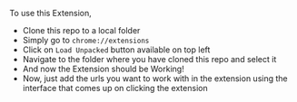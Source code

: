 To use this Extension,

- Clone this repo to a local folder
- Simply go to `chrome://extensions`
- Click on `Load Unpacked` button available on top left
- Navigate to the folder where you have cloned this repo and select it
- And now the Extension should be Working!
- Now, just add the urls you want to work with in the extension using the interface that comes up on clicking the extension
